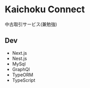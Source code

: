# Kaichoku Connect

中古取引サービス(兼勉強)

## Dev

- Next.js
- Nest.js
- MySql
- GraphQl
- TypeORM
- TypeScript
